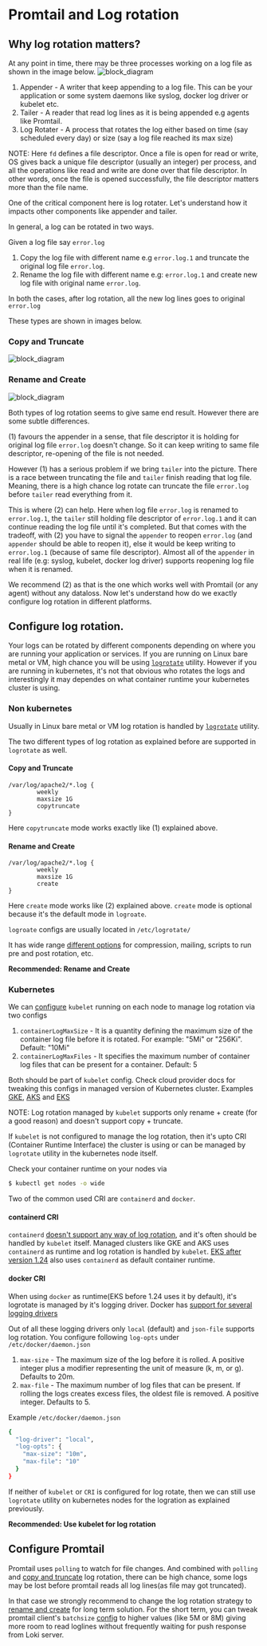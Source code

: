 # Promtail and Log rotation

## Why log rotation matters?

At any point in time, there may be three processes working on a log file as shown in the image below.
![block_diagram](./logrotation-components.png)

1. Appender - A writer that keep appending to a log file. This can be your application or some system daemons like syslog, docker log driver or kubelet etc.
2. Tailer - A reader that read log lines as it is being appended e.g agents like Promtail.
3. Log Rotater - A process that rotates the log either based on time (say scheduled every day) or size (say a log file reached its max size)

NOTE: Here `fd` defines a file descriptor. Once a file is open for read or write, OS gives back a unique file descriptor (usually an integer) per process, and all the operations like read and write are done over that file descriptor. In other words, once the file is opened successfully, the file descriptor matters more than the file name.

One of the critical component here is log rotater. Let's understand how it impacts other components like appender and tailer.

In general, a log can be rotated in two ways.

Given a log file say `error.log`

1. Copy the log file with different name e.g `error.log.1` and truncate the original log file `error.log`.
2. Rename the log file with different name e.g: `error.log.1` and create new log file with original name `error.log`.

In both the cases, after log rotation, all the new log lines goes to original `error.log`

These types are shown in images below.

### Copy and Truncate
![block_diagram](./logrotation1.png)

### Rename and Create
![block_diagram](./logrotation2.png)

Both types of log rotation seems to give same end result. However there are some subtle differences.

(1) favours the appender in a sense, that file descriptor it is holding for original log file `error.log` doesn't change. So it can keep writing to same file descriptor, re-opening of the file is not needed.

However (1) has a serious problem if we bring `tailer` into the picture. There is a race between truncating the file and `tailer` finish reading that log file. Meaning, there is a high chance log rotate can truncate the file `error.log` before `tailer` read everything from it.

This is where (2) can help. Here when log file `error.log` is renamed to `error.log.1`, the `tailer` still holding file descriptor of `error.log.1` and it can continue reading the log file until it's completed. But that comes with the tradeoff, with (2) you have to signal the `appender` to reopen `error.log` (and `appender` should be able to reopen it), else it would be keep writing to `error.log.1` (because of same file descriptor). Almost all of the `appender` in real life (e.g: syslog, kubelet, docker log driver) supports reopening log file when it is renamed.

We recommend (2) as that is the one which works well with Promtail (or any agent) without any dataloss. Now let's understand how do we exactly configure log rotation in different platforms.

## Configure log rotation.

Your logs can be rotated by different components depending on where you are running your application or services. If you are running on Linux bare metal or VM, high chance you will be using [`logrotate`](https://man7.org/linux/man-pages/man8/logrotate.8.html) utility. However if you are running in kubernetes, it's not that obvious who rotates the logs and interestingly it may dependes on what container runtime your kubernetes cluster is using.

### Non kubernetes

Usually in Linux bare metal or VM log rotation is handled by [`logrotate`](https://man7.org/linux/man-pages/man8/logrotate.8.html) utility.

The two different types of log rotation as explained before are supported in `logrotate` as well.

#### Copy and Truncate
```
/var/log/apache2/*.log {
        weekly
        maxsize 1G
        copytruncate
}
```

Here `copytruncate` mode works exactly like (1) explained above.

#### Rename and Create
```
/var/log/apache2/*.log {
        weekly
        maxsize 1G
        create
}
```
Here `create` mode works like (2) explained above. `create` mode is optional because it's the default mode in `logroate`.

`logroate` configs are usually located in `/etc/logrotate/`

It has wide range [different options](https://man7.org/linux/man-pages/man8/logrotate.8.html) for compression, mailing, scripts to run pre and post rotation, etc.

**Recommended: Rename and Create**

### Kubernetes

We can [configure](https://kubernetes.io/docs/concepts/cluster-administration/logging/#log-rotation) `kubelet` running on each node to manage log rotation via two configs

1. `containerLogMaxSize` - It is a quantity defining the maximum size of the container log file before it is rotated. For example: "5Mi" or "256Ki". Default: "10Mi"
2. `containerLogMaxFiles` - It specifies the maximum number of container log files that can be present for a container. Default: 5

Both should be part of `kubelet` config. Check cloud provider docs for tweaking this configs in managed version of Kubernetes cluster. Examples [GKE](https://cloud.google.com/kubernetes-engine/docs/how-to/node-system-config#create), [AKS](https://learn.microsoft.com/en-us/azure/aks/custom-node-configuration#use-custom-node-configuration) and [EKS](https://eksctl.io/usage/customizing-the-kubelet/#customizing-kubelet-configuration)

NOTE: Log rotation managed by `kubelet` supports only rename + create (for a good reason) and doesn't support copy + truncate.

If `kubelet` is not configured to manage the log rotation, then it's upto CRI (Container Runtime Interface) the cluster is using or can be managed by `logrotate` utility in the kubernetes node itself.

Check your container runtime on your nodes via
```bash
$ kubectl get nodes -o wide
```

Two of the common used CRI are `containerd` and `docker`.

#### containerd CRI

`containerd` [doesn't support any way of log rotation](https://github.com/containerd/containerd/issues/4830#issuecomment-744744375), and it's often should be handled by `kubelet` itself. Managed clusters like GKE and AKS uses `containerd` as runtime and log rotation is handled by `kubelet`. [EKS after version 1.24](https://docs.aws.amazon.com/eks/latest/userguide/dockershim-deprecation.html) also uses `containerd` as default container runtime.

#### docker CRI

When using `docker` as runtime(EKS before 1.24 uses it by default), it's logrotate is managed by it's logging driver. Docker has [support for several logging drivers](https://docs.docker.com/config/containers/logging/configure/#supported-logging-drivers)

Out of all these logging drivers only `local` (default) and `json-file` supports log rotation. You configure following `log-opts` under `/etc/docker/daemon.json`

1. `max-size` - The maximum size of the log before it is rolled. A positive integer plus a modifier representing the unit of measure (k, m, or g). Defaults to 20m.
2. `max-file` - The maximum number of log files that can be present. If rolling the logs creates excess files, the oldest file is removed. A positive integer. Defaults to 5.

Example `/etc/docker/daemon.json`
```bash
{
  "log-driver": "local",
  "log-opts": {
    "max-size": "10m",
	"max-file": "10"
  }
}
```

If neither of `kubelet` or `CRI` is configured for log rotate, then we can still use `logrotate` utility on kubernetes nodes for the logration as explained previously.

**Recommended: Use kubelet for log rotation**

## Configure Promtail

Promtail uses `polling` to watch for file changes. And combined with `polling` and [copy and truncate](#copy-and-truncate) log rotation, there can be high chance, some logs may be lost before promtail reads all log lines(as file may got truncated).

In that case we strongly recommend to change the log rotation strategy to [rename and create](#rename-and-create) for long term solution. For the short term, you can tweak promtail client's `batchsize` [config](https://grafana.com/docs/loki/latest/clients/promtail/configuration/#clients) to higher values (like 5M or 8M) giving more room to read loglines without frequently waiting for push response from Loki server.
